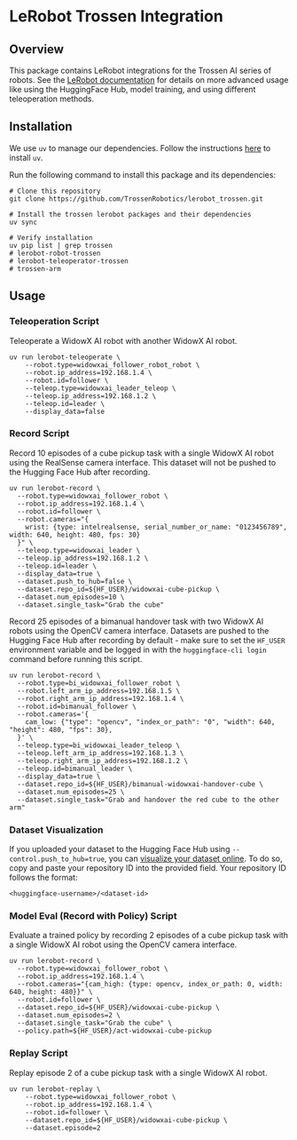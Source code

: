 # LeRobot Trossen Integration

## Overview

This package contains LeRobot integrations for the Trossen AI series of robots.
See the [LeRobot documentation](https://huggingface.co/docs/lerobot) for details on more advanced usage like using the HuggingFace Hub, model training, and using different teleoperation methods.

## Installation

We use `uv` to manage our dependencies.
Follow the instructions [here](https://docs.astral.sh/uv/getting-started/installation/) to install `uv`.

Run the following command to install this package and its dependencies:

```shell
# Clone this repository
git clone https://github.com/TrossenRobotics/lerobot_trossen.git

# Install the trossen lerobot packages and their dependencies
uv sync

# Verify installation
uv pip list | grep trossen
# lerobot-robot-trossen
# lerobot-teleoperator-trossen
# trossen-arm
```

## Usage

### Teleoperation Script

Teleoperate a WidowX AI robot with another WidowX AI robot.

```shell
uv run lerobot-teleoperate \
    --robot.type=widowxai_follower_robot_robot \
    --robot.ip_address=192.168.1.4 \
    --robot.id=follower \
    --teleop.type=widowxai_leader_teleop \
    --teleop.ip_address=192.168.1.2 \
    --teleop.id=leader \
    --display_data=false
```

### Record Script

Record 10 episodes of a cube pickup task with a single WidowX AI robot using the RealSense camera interface.
This dataset will not be pushed to the Hugging Face Hub after recording.

```shell
uv run lerobot-record \
  --robot.type=widowxai_follower_robot \
  --robot.ip_address=192.168.1.4 \
  --robot.id=follower \
  --robot.cameras="{
    wrist: {type: intelrealsense, serial_number_or_name: "0123456789", width: 640, height: 480, fps: 30}
  }" \
  --teleop.type=widowxai_leader \
  --teleop.ip_address=192.168.1.2 \
  --teleop.id=leader \
  --display_data=true \
  --dataset.push_to_hub=false \
  --dataset.repo_id=${HF_USER}/widowxai-cube-pickup \
  --dataset.num_episodes=10 \
  --dataset.single_task="Grab the cube"
```

Record 25 episodes of a bimanual handover task with two WidowX AI robots using the OpenCV camera interface.
Datasets are pushed to the Hugging Face Hub after recording by default - make sure to set the `HF_USER` environment variable and be logged in with the `huggingface-cli login` command before running this script.

```shell
uv run lerobot-record \
  --robot.type=bi_widowxai_follower_robot \
  --robot.left_arm_ip_address=192.168.1.5 \
  --robot.right_arm_ip_address=192.168.1.4 \
  --robot.id=bimanual_follower \
  --robot.cameras='{
    cam_low: {"type": "opencv", "index_or_path": "0", "width": 640, "height": 480, "fps": 30},
  }' \
  --teleop.type=bi_widowxai_leader_teleop \
  --teleop.left_arm_ip_address=192.168.1.3 \
  --teleop.right_arm_ip_address=192.168.1.2 \
  --teleop.id=bimanual_leader \
  --display_data=true \
  --dataset.repo_id=${HF_USER}/bimanual-widowxai-handover-cube \
  --dataset.num_episodes=25 \
  --dataset.single_task="Grab and handover the red cube to the other arm"
```

### Dataset Visualization

If you uploaded your dataset to the Hugging Face Hub using ``--control.push_to_hub=true``, you can [visualize your dataset online](https://huggingface.co/spaces/lerobot/visualize_dataset).
To do so, copy and paste your repository ID into the provided field.
Your repository ID follows the format:

```
<huggingface-username>/<dataset-id>
```

### Model Eval (Record with Policy) Script

Evaluate a trained policy by recording 2 episodes of a cube pickup task with a single WidowX AI robot using the OpenCV camera interface.

```shell
uv run lerobot-record \
  --robot.type=widowxai_follower_robot \
  --robot.ip_address=192.168.1.4 \
  --robot.cameras="{cam_high: {type: opencv, index_or_path: 0, width: 640, height: 480}}" \
  --robot.id=follower \
  --dataset.repo_id=${HF_USER}/widowxai-cube-pickup \
  --dataset.num_episodes=2 \
  --dataset.single_task="Grab the cube" \
  --policy.path=${HF_USER}/act-widowxai-cube-pickup
```

### Replay Script

Replay episode 2 of a cube pickup task with a single WidowX AI robot.

```shell
uv run lerobot-replay \
    --robot.type=widowxai_follower_robot \
    --robot.ip_address=192.168.1.4 \
    --robot.id=follower \
    --dataset.repo_id=${HF_USER}/widowxai-cube-pickup \
    --dataset.episode=2
```
